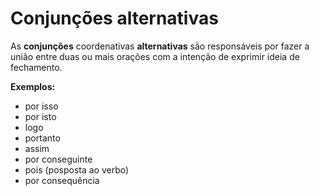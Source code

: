 # Conjunções alternativas

As **conjunções** coordenativas **alternativas** são responsáveis por fazer a união entre duas ou mais orações com a intenção de exprimir ideia de fechamento.&#x20;

**Exemplos:**&#x20;

* por isso
* por isto
* logo
* portanto
* assim
* por conseguinte
* pois (posposta ao verbo)
* por consequência

